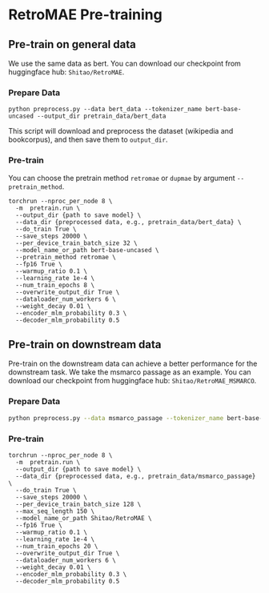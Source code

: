 # RetroMAE Pre-training

## Pre-train on general data

We use the same data as bert. You can download our checkpoint from huggingface hub: `Shitao/RetroMAE`.

### Prepare Data

```
python preprocess.py --data bert_data --tokenizer_name bert-base-uncased --output_dir pretrain_data/bert_data
```
This script will download and preprocess the dataset (wikipedia and bookcorpus), and then save them to `output_dir`.

### Pre-train
You can choose the pretrain method `retromae` or `dupmae` by argument `--pretrain_method`.


```
torchrun --nproc_per_node 8 \
  -m  pretrain.run \
  --output_dir {path to save model} \
  --data_dir {preprocessed data, e.g., pretrain_data/bert_data} \
  --do_train True \
  --save_steps 20000 \
  --per_device_train_batch_size 32 \
  --model_name_or_path bert-base-uncased \
  --pretrain_method retromae \
  --fp16 True \
  --warmup_ratio 0.1 \
  --learning_rate 1e-4 \
  --num_train_epochs 8 \
  --overwrite_output_dir True \
  --dataloader_num_workers 6 \
  --weight_decay 0.01 \
  --encoder_mlm_probability 0.3 \
  --decoder_mlm_probability 0.5
```

## Pre-train on downstream data

Pre-train on the downstream data can achieve a better performance for the downstream task.
We take the msmarco passage as an example. You can download our checkpoint from huggingface hub: `Shitao/RetroMAE_MSMARCO`.

### Prepare Data

```bash
python preprocess.py --data msmarco_passage --tokenizer_name bert-base-uncased --output_dir pretrain_data/msmarco_passage
```

### Pre-train

```
torchrun --nproc_per_node 8 \
  -m  pretrain.run \
  --output_dir {path to save model} \
  --data_dir {preprocessed data, e.g., pretrain_data/msmarco_passage} \
  --do_train True \
  --save_steps 20000 \
  --per_device_train_batch_size 128 \
  --max_seq_length 150 \
  --model_name_or_path Shitao/RetroMAE \
  --fp16 True \
  --warmup_ratio 0.1 \
  --learning_rate 1e-4 \
  --num_train_epochs 20 \
  --overwrite_output_dir True \
  --dataloader_num_workers 6 \
  --weight_decay 0.01 \
  --encoder_mlm_probability 0.3 \
  --decoder_mlm_probability 0.5
```






